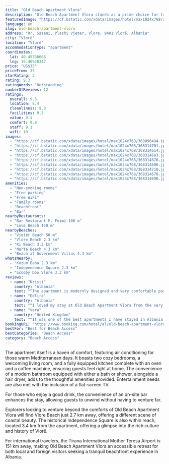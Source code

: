 ```yaml
---
title: "Old Beach Apartment Vlora"
description: "Old Beach Apartment Vlora stands as a prime choice for travelers seeking a serene beachfront escape in the heart of Vlorë."
featuredImage: "https://cf.bstatic.com/xdata/images/hotel/max1024x768/368896494.jpg?k=c137e39986b7df6daf10a02975cfe9663166be74850d2a3488811940684ace7c&o=&hp=1"
language: en
slug: old-beach-apartment-vlora
address: "Rr. Sazani, Plazhi Vjeter, Vlore, 9401 Vlorë, Albania"
city: "Vlorë"
location: "Vlorë"
accommodationType: "apartment"
coordinates:
  lat: 40.45780666
  lng: 19.46920347
price: "US$35"
priceFrom: 35
starRating: 3
rating: 9.3
ratingWords: "Outstanding"
numberOfReviews: 12
ratings:
  overall: 9.3
  location: 8.4
  cleanliness: 9.3
  facilities: 9.3
  value: 9.1
  comfort: 9.8
  staff: 9.1
  wifi: 10
images:
  - "https://cf.bstatic.com/xdata/images/hotel/max1024x768/368896494.jpg?k=c137e39986b7df6daf10a02975cfe9663166be74850d2a3488811940684ace7c&o=&hp=1"
  - "https://cf.bstatic.com/xdata/images/hotel/max1024x768/368314701.jpg?k=98e6f988f000089b66a325608b3d9e469d18938c000aa2c2250f8407613e96a0&o=&hp=1"
  - "https://cf.bstatic.com/xdata/images/hotel/max1024x768/368314614.jpg?k=ee4350b8e24dee0e8b2b86ea4a681065b7402ca1ac0ba24bba873c669a296548&o=&hp=1"
  - "https://cf.bstatic.com/xdata/images/hotel/max1024x768/368314683.jpg?k=6324117a603d3af576a2444b5863157398615ee4cbe69546a7dc30d76c3c3b7e&o=&hp=1"
  - "https://cf.bstatic.com/xdata/images/hotel/max1024x768/368314676.jpg?k=659d09b3a0ddbc2a04e6ea5600a24a83a3bd4a12cc56c5abfc8fc652415cd08c&o=&hp=1"
  - "https://cf.bstatic.com/xdata/images/hotel/max1024x768/368314696.jpg?k=5ab3ff282511cc603af74d4fb44504f6a9eb30e064306ce0eb663862523e16fc&o=&hp=1"
  - "https://cf.bstatic.com/xdata/images/hotel/max1024x768/368314710.jpg?k=ad8dc37a4bef17575a034ce4470f063c31b5dc4605d2bd9f903841d2c88cab70&o=&hp=1"
  - "https://cf.bstatic.com/xdata/images/hotel/max1024x768/368314670.jpg?k=bdd813c05f5cfc451675dff63a2b0b93e49a9ca78501b084097442d5e16c0102&o=&hp=1"
  - "https://cf.bstatic.com/xdata/images/hotel/max1024x768/368314690.jpg?k=700c46291e975e8cf08e08d0c76d494c9e077cf7ad260883129d39468a9bf449&o=&hp=1"
amenities:
  - "Non-smoking rooms"
  - "Free parking"
  - "Free WiFi"
  - "Family rooms"
  - "Beachfront"
  - "Bar"
nearbyRestaurants:
  - "Bar Restorant F. Feimi 100 m"
  - "Love Beach 150 m"
nearbyBeaches:
  - "Vjetër Beach 50 m"
  - "Vlore Beach 2.3 km"
  - "Ri Beach 3.3 km"
  - "Narta Beach 4.3 km"
  - "Beach at Government Villas 4.4 km"
whatsNearby:
  - "Kuzum Baba 2.3 km"
  - "Independence Square 2.3 km"
  - "Scooby Doo Vlore 3.3 km"
reviews:
  - name: "Kristi"
    country: "Albania"
    text: "“The apartment is modernly designed and very comfortable positioned on the seashore. It had all necessary amenities for a pleasant stay, including a laundry room. At a close walking distance we could find markets, bars and restaurants while the...”"
  - name: "Edlira"
    country: "Albania"
    text: "“I loved my stay at Old Beach Apartment Vlora from the very beginning, as the location at the side of the sea offered a superb location. The house has all of the appliances, making it confortable and cozy. All of the rooms were very clean and...”"
  - name: "Vera"
    country: "United Kingdom"
    text: "“It was one of the best apartments I have stayed in Albania and it exceeded our expectations. The location was perfect and right in front of the beach. It was nicely furnished, very clean and new. The bad was very comfortable and the apartment had...”"
bookingURL: "https://www.booking.com/hotel/al/old-beach-apartment-vlora.en-gb.html?aid=8035640"
bestFor: "Best for Beach Access"
bestCategories: "Beach Access"
category: "Beach Access"
---
```


The apartment itself is a haven of comfort, featuring air conditioning for those warm Mediterranean days. It boasts two cozy bedrooms, a welcoming living room, and a fully equipped kitchen complete with an oven and a coffee machine, ensuring guests feel right at home. The convenience of a modern bathroom equipped with either a bath or shower, alongside a hair dryer, adds to the thoughtful amenities provided. Entertainment needs are also met with the inclusion of a flat-screen TV.

For those who enjoy a good drink, the convenience of an on-site bar enhances the stay, allowing guests to unwind without having to venture far. 

Explorers looking to venture beyond the comforts of Old Beach Apartment Vlora will find Vlore Beach just 2.7 km away, offering a different scene of coastal beauty. The historical Independence Square is also within reach, located 3.4 km from the apartment, offering a glimpse into the rich culture and history of Vlorë.

For international travelers, the Tirana International Mother Teresa Airport is 151 km away, making Old Beach Apartment Vlora an accessible retreat for both local and foreign visitors seeking a tranquil beachfront experience in Albania.